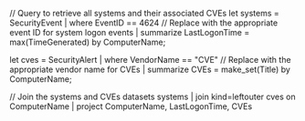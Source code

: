 // Query to retrieve all systems and their associated CVEs
let systems = SecurityEvent
| where EventID == 4624 // Replace with the appropriate event ID for system logon events
| summarize LastLogonTime = max(TimeGenerated) by ComputerName;

let cves = SecurityAlert
| where VendorName == "CVE" // Replace with the appropriate vendor name for CVEs
| summarize CVEs = make_set(Title) by ComputerName;

// Join the systems and CVEs datasets
systems
| join kind=leftouter cves on ComputerName
| project ComputerName, LastLogonTime, CVEs